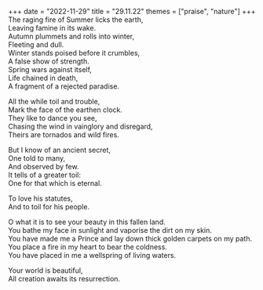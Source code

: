 +++
date = "2022-11-29"
title = "29.11.22"
themes = ["praise", "nature"]
+++
The raging fire of Summer licks the earth,  
Leaving famine in its wake.  
Autumn plummets and rolls into winter,  
Fleeting and dull.  
Winter stands poised before it crumbles,  
A false show of strength.  
Spring wars against itself,  
Life chained in death,  
A fragment of a rejected paradise.  
  
All the while toil and trouble,  
Mark the face of the earthen clock.  
They like to dance you see,  
Chasing the wind in vainglory and disregard,  
Theirs are tornados and wild fires.  
  
But I know of an ancient secret,  
One told to many,  
And observed by few.  
It tells of a greater toil:  
One for that which is eternal.  
  
To love his statutes,  
And to toil for his people.  
  
O what it is to see your beauty in this fallen land.  
You bathe my face in sunlight and vaporise the dirt on my skin.  
You have made me a Prince and lay down thick golden carpets on my path.  
You place a fire in my heart to bear the coldness.  
You have placed in me a wellspring of living waters.  
  
Your world is beautiful,  
All creation awaits its resurrection.
